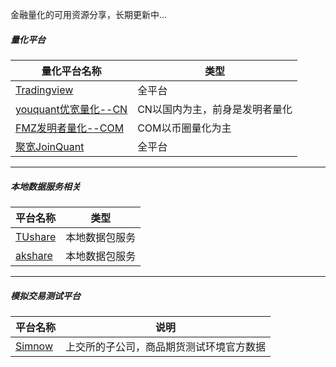 金融量化的可用资源分享，长期更新中...


##### 量化平台

|量化平台名称   | 类型|
|----- | -----|
|[Tradingview][1] | 全平台|
|[youquant优宽量化--CN][3]  | CN以国内为主，前身是发明者量化|
|[FMZ发明者量化--COM][4]  | COM以币圈量化为主|
|[聚宽JoinQuant][5]  |全平台|

---

##### 本地数据服务相关

|平台名称   | 类型|
|----- | -----|
|[TUshare][2] | 本地数据包服务|
|[akshare][6] | 本地数据包服务|

---
##### 模拟交易测试平台
|平台名称   | 说明|
|----- | -----|
|[Simnow][7] | 上交所的子公司，商品期货测试环境官方数据|


[1]: https://www.tradingview.com/
[3]: https://www.youquant.com/sign-up/9725350
[4]: https://www.fmz.com/sign-up/4833862
[5]: https://www.joinquant.com/


[2]: https://tushare.pro/register?reg=504952
[6]: https://akshare.akfamily.xyz/data/futures/futures.html
[7]: https://www.simnow.com.cn/

